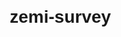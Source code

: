 # zemi-survey
<!DOCTYPE html>
<html lang="ja">
<head>
    <meta charset="UTF-8">
    <meta name="viewport" content="width=device-width, initial-scale=1.0">
    <title>時給アンケート</title>
    <style>
        body {
            font-family: Arial, sans-serif;
            margin: 20px;
        }
        .question {
            margin-bottom: 15px;
        }
    </style>
    <script>
        function getRandomX() {
            const values = [1000, 1050, 1100, 1150, 1200, 1250, 1300, 1350, 1400, 1450, 1500, 1550, 1600];
            return values[Math.floor(Math.random() * values.length)];
        }

        function getRandomY() {
            const values = [0, 10, 20, 30, 40, 50, 60, 70, 80, 90, 100];
            return values[Math.floor(Math.random() * values.length)];
        }

        function loadSurvey() {
            const surveyContainer = document.getElementById('surveyContainer');
            surveyContainer.innerHTML = '';  // コンテナをリセット

            // 6問のアンケートを生成
            for (let i = 0; i < 6; i++) {
                const xValue = getRandomX();  // ランダムな時給
                const yValue = getRandomY();  // ランダムな確率

                const question = document.createElement('div');
                question.classList.add('question'); // スタイル用のクラス追加
                question.innerHTML = `
                    <p>時給${xValue}円でシフトに入れる確率が${yValue}%の場合に働きたいですか？</p>
                    <label>
                        <input type="radio" name="answer${i}" value="はい"> はい
                    </label>
                    <label>
                        <input type="radio" name="answer${i}" value="いいえ"> いいえ
                    </label>
                `;
                surveyContainer.appendChild(question); // 質問を追加
            }
        }

        // ページが読み込まれたらアンケートを表示
        window.onload = loadSurvey;
    </script>
</head>
<body>
    <h1>時給アンケート</h1>
    <div id="surveyContainer"></div>
    <button onclick="loadSurvey()">再生成</button> <!-- 質問を再生成するボタン -->
</body>
</html>
